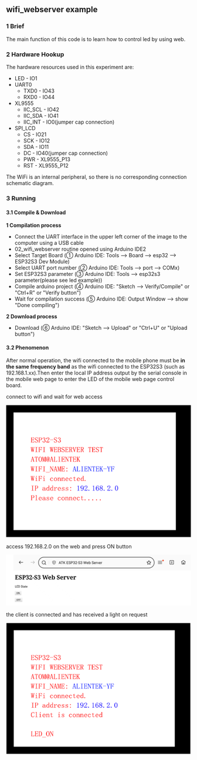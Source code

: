 ## wifi_webserver example

### 1 Brief

The main function of this code is to learn how to control led by using web.

### 2 Hardware Hookup

The hardware resources used in this experiment are:

- LED - IO1
- UART0
	- TXD0 - IO43
	- RXD0 - IO44
- XL9555
	- IIC_SCL - IO42
	- IIC_SDA - IO41
	- IIC_INT - IO0(jumper cap connection)
- SPI_LCD
	- CS - IO21
	- SCK - IO12
	- SDA - IO11
	- DC - IO40(jumper cap connection)
	- PWR - XL9555_P13
	- RST - XL9555_P12

The WiFi is an internal peripheral, so there is no corresponding connection schematic diagram.

### 3 Running

#### 3.1 Compile & Download

**1 Compilation process**

- Connect the UART interface in the upper left corner of the image to the computer using a USB cable
- 02_wifi_webserver routine opened using Arduino IDE2
- Select Target Board (① Arduino IDE: Tools --> Board --> esp32 --> ESP32S3 Dev Module)
- Select UART port number (② Arduino IDE: Tools --> port --> COMx)
- Set ESP32S3 parameter (③ Arduino IDE: Tools --> esp32s3 parameter(please see led example))
- Compile arduino project (④ Arduino IDE: "Sketch --> Verify/Compile" or "Ctrl+R" or "Verify button")
- Wait for compilation success (⑤ Arduino IDE: Output Window --> show "Done compiling")

**2 Download process**

- Download (⑥ Arduino IDE: "Sketch --> Upload" or "Ctrl+U" or "Upload button")

#### 3.2 Phenomenon

After normal operation, the wifi connected to the mobile phone must be **in the same frequency band** as the wifi connected to the ESP32S3 (such as 192.168.1.xx).Then enter the local IP address output by the serial console in the mobile web page to enter the LED of the mobile web page control board.

connect to wifi and wait for web access

![](../../../../1_docs/3_figures/examples/wifi_ble/wifi_webserver1.png)

access 192.168.2.0 on the web and press ON button

![](../../../../1_docs/3_figures/examples/wifi_ble/wifi_webserver.jpg)

the client is connected and has received a light on request

![](../../../../1_docs/3_figures/examples/wifi_ble/wifi_webserver2.png)